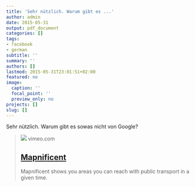 ```yaml
---
title: 'Sehr nützlich. Warum gibt es ...'
author: admin
date: 2015-05-31
output: pdf_document
categories: []
tags:
- facebook
- german
subtitle: ''
summary: ''
authors: []
lastmod: 2015-05-31T23:01:51+02:00
featured: no
image:
  caption: ''
  focal_point: ''
  preview_only: no
projects: []
slug: []
---
```

Sehr nützlich. Warum gibt es sowas nicht von Google?
> [![](https://i.vimeocdn.com/filter/overlay?src0=https%3A%2F%2Fi.vimeocdn.com%2Fvideo%2F100067396-899393ca64c54cd30b19810970180680e7c581bb00acb2c396f0e0bad51cbd96-d_1280x800&src1=https%3A%2F%2Ff.vimeocdn.com%2Fimages_v6%2Fshare%2Fplay_icon_overlay.png)](https://vimeo.com/16362921)
> vimeo.com
> ## [Mapnificent](https://vimeo.com/16362921)
>
>Mapnificent shows you areas you can reach with public transport in a given time.

